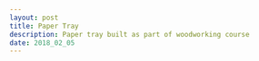 ```yaml
---
layout: post
title: Paper Tray
description: Paper tray built as part of woodworking course
date: 2018_02_05
---
```

